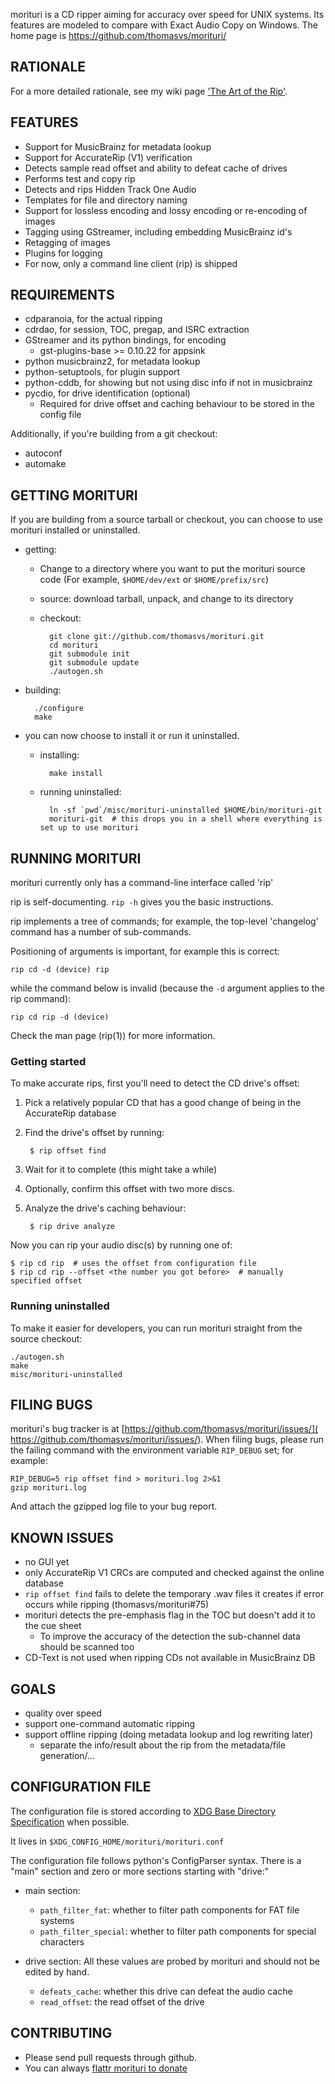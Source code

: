 morituri is a CD ripper aiming for accuracy over speed for UNIX systems.
Its features are modeled to compare with Exact Audio Copy on Windows.
The home page is https://github.com/thomasvs/morituri/


RATIONALE
---------
For a more detailed rationale, see my wiki page ['The Art of the Rip'](
https://thomas.apestaart.org/log/?p=873).

FEATURES
--------
* Support for MusicBrainz for metadata lookup
* Support for AccurateRip (V1) verification
* Detects sample read offset and ability to defeat cache of drives
* Performs test and copy rip
* Detects and rips Hidden Track One Audio
* Templates for file and directory naming
* Support for lossless encoding and lossy encoding or re-encoding of images
* Tagging using GStreamer, including embedding MusicBrainz id's
* Retagging of images
* Plugins for logging
* For now, only a command line client (rip) is shipped

REQUIREMENTS
------------
- cdparanoia, for the actual ripping
- cdrdao, for session, TOC, pregap, and ISRC extraction
- GStreamer and its python bindings, for encoding
  - gst-plugins-base >= 0.10.22 for appsink
- python musicbrainz2, for metadata lookup
- python-setuptools, for plugin support
- python-cddb, for showing but not using disc info if not in musicbrainz
- pycdio, for drive identification (optional)
  - Required for drive offset and caching behaviour to be stored in the config file

Additionally, if you're building from a git checkout:
- autoconf
- automake

GETTING MORITURI
----------------
If you are building from a source tarball or checkout, you can choose to
use morituri installed or uninstalled.

- getting:
    - Change to a directory where you want to put the morituri source code
      (For example, `$HOME/dev/ext` or `$HOME/prefix/src`)
    - source: download tarball, unpack, and change to its directory
    - checkout:

            git clone git://github.com/thomasvs/morituri.git
            cd morituri
            git submodule init
            git submodule update
            ./autogen.sh

- building:

        ./configure
        make

- you can now choose to install it or run it uninstalled.

    - installing:

            make install

    - running uninstalled:

            ln -sf `pwd`/misc/morituri-uninstalled $HOME/bin/morituri-git
            morituri-git  # this drops you in a shell where everything is set up to use morituri

RUNNING MORITURI
----------------
morituri currently only has a command-line interface called 'rip'

rip is self-documenting.
`rip -h` gives you the basic instructions.

rip implements a tree of commands; for example, the top-level 'changelog'
command has a number of sub-commands.

Positioning of arguments is important, for example this is correct:

    rip cd -d (device) rip

while the command below is invalid (because the `-d` argument applies to the rip command):

    rip cd rip -d (device)

Check the man page (rip(1)) for more information.

### Getting started

To make accurate rips, first you'll need to detect the CD drive's offset:

1. Pick a relatively popular CD that has a good change of being in the
   AccurateRip database
2. Find the drive's offset by running:

        $ rip offset find

3. Wait for it to complete (this might take a while)
4. Optionally, confirm this offset with two more discs.
5. Analyze the drive's caching behaviour:

        $ rip drive analyze

Now you  can rip your audio disc(s) by running one of:

    $ rip cd rip  # uses the offset from configuration file
    $ rip cd rip --offset <the number you got before>  # manually specified offset


### Running uninstalled

To make it easier for developers, you can run morituri straight from the
source checkout:

    ./autogen.sh
    make
    misc/morituri-uninstalled


FILING BUGS
-----------
morituri's bug tracker is at [https://github.com/thomasvs/morituri/issues/](
https://github.com/thomasvs/morituri/issues/).
When filing bugs, please run the failing command with the environment variable
`RIP_DEBUG` set; for example:

    RIP_DEBUG=5 rip offset find > morituri.log 2>&1
    gzip morituri.log

And attach the gzipped log file to your bug report.

KNOWN ISSUES
------------
- no GUI yet
- only AccurateRip V1 CRCs are computed and checked against the online database
- `rip offset find` fails to delete the temporary .wav files it creates if error occurs while ripping (thomasvs/morituri#75)
- morituri detects the pre-emphasis flag in the TOC but doesn't add it to the cue sheet
  - To improve the accuracy of the detection the sub-channel data should be scanned too
- CD-Text is not used when ripping CDs not available in MusicBrainz DB

GOALS
-----
- quality over speed
- support one-command automatic ripping
- support offline ripping (doing metadata lookup and log rewriting later)
  - separate the info/result about the rip from the metadata/file generation/...

CONFIGURATION FILE
------------------

The configuration file is stored according to [XDG Base Directory Specification](
http://standards.freedesktop.org/basedir-spec/basedir-spec-latest.html)
when possible.

It lives in `$XDG_CONFIG_HOME/morituri/morituri.conf`

The configuration file follows python's ConfigParser syntax.
There is a "main" section and zero or more sections starting with "drive:"

- main section:
  - `path_filter_fat`: whether to filter path components for FAT file systems
  - `path_filter_special`: whether to filter path components for special
                           characters

- drive section:
  All these values are probed by morituri and should not be edited by hand.
  - `defeats_cache`: whether this drive can defeat the audio cache
  - `read_offset`: the read offset of the drive

CONTRIBUTING
------------
- Please send pull requests through github.
- You can always [flattr morituri to donate](https://flattr.com/submit/auto?%20%20user_id=thomasvs&url=https://thomas.apestaart.org/morituri/trac/&%20%20title=morituri&%20%20description=morituri&%20%20language=en_GB&tags=flattr,morituri,software&category=software)


